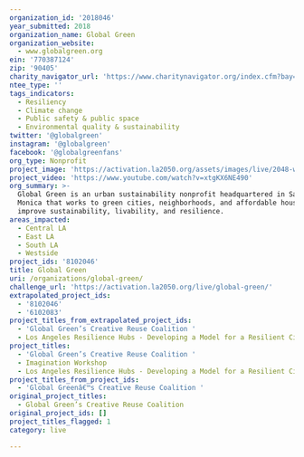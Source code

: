 ```yaml
---
organization_id: '2018046'
year_submitted: 2018
organization_name: Global Green
organization_website:
  - www.globalgreen.org
ein: '770387124'
zip: '90405'
charity_navigator_url: 'https://www.charitynavigator.org/index.cfm?bay=search.profile&ein=770387124'
ntee_type: ''
tags_indicators:
  - Resiliency
  - Climate change
  - Public safety & public space
  - Environmental quality & sustainability
twitter: '@globalgreen'
instagram: '@globalgreen'
facebook: '@globalgreenfans'
org_type: Nonprofit
project_image: 'https://activation.la2050.org/assets/images/live/2048-wide/global-green.jpg'
project_video: 'https://www.youtube.com/watch?v=xtgKX6NE490'
org_summary: >-
  Global Green is an urban sustainability nonprofit headquartered in Santa
  Monica that works to green cities, neighborhoods, and affordable housing to
  improve sustainability, livability, and resilience.
areas_impacted:
  - Central LA
  - East LA
  - South LA
  - Westside
project_ids: '8102046'
title: Global Green
uri: /organizations/global-green/
challenge_url: 'https://activation.la2050.org/live/global-green/'
extrapolated_project_ids:
  - '8102046'
  - '6102083'
project_titles_from_extrapolated_project_ids:
  - 'Global Green’s Creative Reuse Coalition '
  - Los Angeles Resilience Hubs - Developing a Model for a Resilient City
project_titles:
  - 'Global Green’s Creative Reuse Coalition '
  - Imagination Workshop
  - Los Angeles Resilience Hubs - Developing a Model for a Resilient City
project_titles_from_project_ids:
  - 'Global Greenâ€™s Creative Reuse Coalition '
original_project_titles:
  - Global Green’s Creative Reuse Coalition
original_project_ids: []
project_titles_flagged: 1
category: live

---
```

